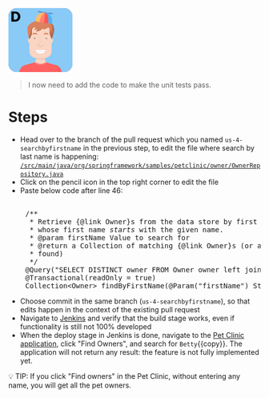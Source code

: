 ![Dan](../../assets/yellow-belt-devops-dojo/test-driven-development/dan.png) 

> I now need to add the code to make the unit tests pass.

# Steps

* Head over to the branch of the pull request which you named `us-4-searchbyfirstname` in the previous step, to edit the file where search by last name is happening: [`/src/main/java/org/springframework/samples/petclinic/owner/OwnerRepository.java`](https://[[HOST_SUBDOMAIN]]-9876-[[KATACODA_HOST]].environments.katacoda.com/#ownerrepository)
* Click on the pencil icon in the top right corner to edit the file
* Paste below code after line 46: 
<pre class="file" data-target="clipboard">

    /**
     * Retrieve {@link Owner}s from the data store by first name, returning all owners
     * whose first name <i>starts</i> with the given name.
     * @param firstName Value to search for
     * @return a Collection of matching {@link Owner}s (or an empty Collection if none
     * found)
     */
    @Query("SELECT DISTINCT owner FROM Owner owner left join fetch owner.pets WHERE owner.firstName LIKE :firstName%")
    @Transactional(readOnly = true)
    Collection&lt;Owner&gt; findByFirstName(@Param("firstName") String firstName);
</pre>

* Choose commit in the same branch (`us-4-searchbyfirstname`), so that edits happen in the context of the existing pull request
* Navigate to <a href="https://[[HOST_SUBDOMAIN]]-8080-[[KATACODA_HOST]].environments.katacoda.com/blue/organizations/jenkins/pet-clinic/pr" target="jenkins">Jenkins</a> and verify that the build stage works, even if functionality is still not 100% developed
* When the deploy stage in Jenkins is done, navigate to the [Pet Clinic application](https://[[HOST_SUBDOMAIN]]-9966-[[KATACODA_HOST]].environments.katacoda.com/), click "Find Owners", and search for `Betty`{{copy}}. The application will not return any result: the feature is not fully implemented yet.

💡 TIP: If you click "Find owners" in the Pet Clinic, without entering any name, you will get all the pet owners.
